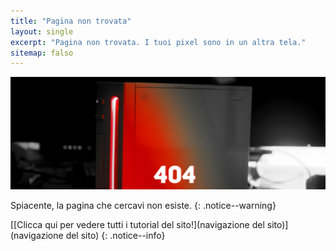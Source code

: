```yaml
---
title: "Pagina non trovata"
layout: single
excerpt: "Pagina non trovata. I tuoi pixel sono in un altra tela."
sitemap: falso
---
```


![404](/images/404.jpg)

Spiacente, la pagina che cercavi non esiste.
{: .notice--warning}

[\[Clicca qui per vedere tutti i tutorial del sito!\](navigazione del sito)](navigazione del sito)
{: .notice--info}
